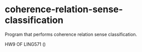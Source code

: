 # coherence-relation-sense-classification
Program that performs coherence relation sense classification.

HW9 OF LING571 ()